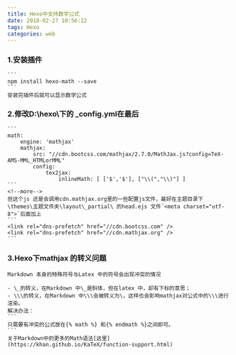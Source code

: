 ```yaml
---
title: Hexo中支持数学公式
date: 2018-02-27 10:56:22
tags: Hexo
categories: web
---
```

### 1.安装插件
    ```
    npm install hexo-math --save
    ```
    安装完插件后就可以显示数学公式
### 2.修改D:\hexo\下的 _config.yml在最后
    ```
    math:
        engine: 'mathjax'
        mathjax:
            src: "//cdn.bootcss.com/mathjax/2.7.0/MathJax.js?config=TeX-AMS-MML_HTMLorMML"
            config:
                tex2jax:
                    inlineMath: [ ['$','$'], ["\\(","\\)"] ]
    ```
    <!--more-->
    但这个js 还是会调用cdn.mathjax.org里的一些配置js文件，最好在主题目录下\themes\主题文件夹\layout\_partial\ 的head.ejs 文件`<meta charset="utf-8">`后面加上
    ```
    <link rel="dns-prefetch" href="//cdn.bootcss.com" />
    <link rel="dns-prefetch" href="//cdn.mathjax.org" />
    ```
### 3.Hexo下mathjax 的转义问题
    Markdown 本身的特殊符号与Latex 中的符号会出现冲突的情况

    - \_的转义，在Markdown 中\_是斜体，但在latex 中，却有下标的意思；
    - \\\的转义，在Markdown 中\\\会被转义为\，这样也会影响mathjax对公式中的\\\进行渲染。
    解决办法：
    ```
    只需要有冲突的公式放在{% math %} 和{% endmath %}之间即可。
    ```
    关于Markdown中的更多的Math语法[这里](https://khan.github.io/KaTeX/function-support.html)